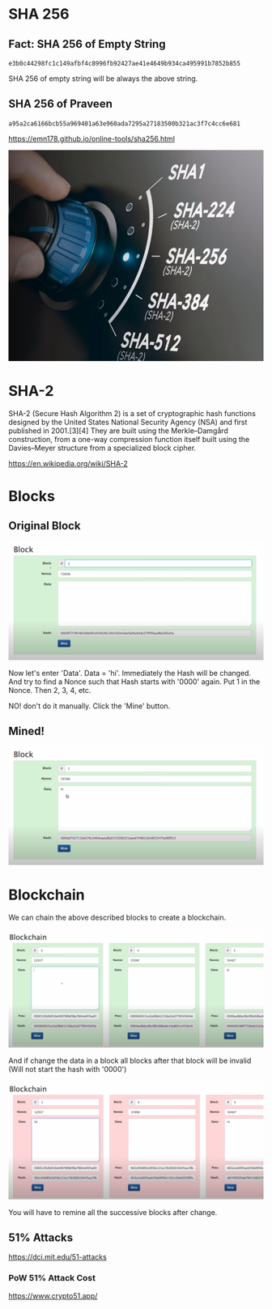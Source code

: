 # SHA 256

## Fact: SHA 256 of Empty String

```
e3b0c44298fc1c149afbf4c8996fb92427ae41e4649b934ca495991b7852b855
```

SHA 256 of empty string will be always the above string.


## SHA 256 of Praveen

```
a95a2ca6166bcb55a969401a63e960ada7295a27183500b321ac3f7c4cc6e681
```

https://emn178.github.io/online-tools/sha256.html

![](sha-meter.png)

# SHA-2

SHA-2 (Secure Hash Algorithm 2) is a set of cryptographic hash functions designed by the United States National Security Agency (NSA) and first published in 2001.[3][4] They are built using the Merkle–Damgård construction, from a one-way compression function itself built using the Davies–Meyer structure from a specialized block cipher.

https://en.wikipedia.org/wiki/SHA-2

# Blocks

## Original Block

![](original.png)

Now let's enter 'Data'. Data = 'hi'. Immediately the Hash will be changed. And try to find a Nonce such that Hash starts with '0000' again. Put 1 in the Nonce. Then 2, 3, 4, etc.

NO! don't do it manually. Click the 'Mine' button.

## Mined!

![](mined.png)

# Blockchain

We can chain the above described blocks to create a blockchain.

![](blockchain.png)

And if change the data in a block all blocks after that block will be invalid (Will not start the hash with '0000')

![](broken.png)

You will have to remine all the successive blocks after change.

## 51% Attacks

https://dci.mit.edu/51-attacks


### PoW 51% Attack Cost
https://www.crypto51.app/

